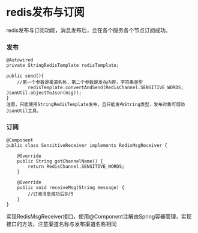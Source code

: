 # redis发布与订阅
redis发布与订阅功能，消息发布后，会在各个服务各个节点订阅成功。

### 发布
```
@Autowired
private StringRedisTemplate redisTemplate;

public send(){
    //第一个参数是渠道名称，第二个参数是发布内容，字符串类型
        redisTemplate.convertAndSend(RedisChannel.SENSITIVE_WORDS, JsonUtil.objectToJson(msg));
}
注意，只能使用StringRedisTemplate发布，且只能发布String类型，发布对象可借助JsonUtil工具。
```

### 订阅
```
@Component
public class SensitiveReceiver implements RedisMsgReceiver {

    @Override
    public String getChannelName() {
        return RedisChannel.SENSITIVE_WORDS;
    }

    @Override
    public void receiveMsg(String message) {
        //订阅消息成功后执行
    }
}
```
实现RedisMsgReceiver接口，使用@Component注解由Spring容器管理，实现接口的方法，注意渠道名称与发布渠道名称相同